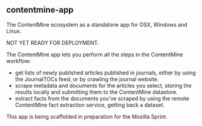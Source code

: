 contentmine-app
----

The ContentMine ecosystem as a standalone app for OSX, Windows and Linux.

NOT YET READY FOR DEPLOYMENT.

The ContentMine app lets you perform all the steps in the ContentMine workflow:

- get lists of newly published articles published in journals, either by using the JournalTOCs feed, or by crawling the journal website.
- scrape metadata and documents for the articles you select, storing the results locally and submitting them to the ContentMine datastore.
- extract facts from the documents you've scraped by using the remote ContentMine fact extraction service, getting back a dataset.

This app is being scaffolded in preparation for the Mozilla Sprint.

